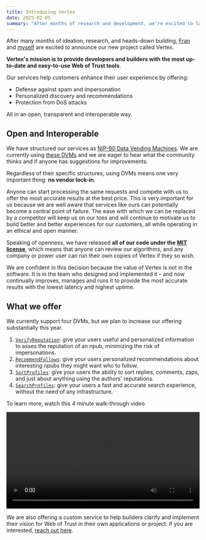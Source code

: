 ```yaml
---
title: Introducing Vertex
date: 2025-02-05
summary: "After months of research and development, we're excited to launch Vertex—delivering fast, high-signal, and easy-to-use Web of Trust for developers and builders..."
---
```


After many months of ideation, research, and heads-down building, [Fran](https://npub.world/npub1wf4pufsucer5va8g9p0rj5dnhvfeh6d8w0g6eayaep5dhps6rsgs43dgh9) and [myself](https://npub.world/npub176p7sup477k5738qhxx0hk2n0cty2k5je5uvalzvkvwmw4tltmeqw7vgup) are excited to announce our new project called Vertex.

**Vertex's mission is to provide developers and builders with the most up-to-date and easy-to-use Web of Trust tools**.

Our services help customers enhance their user experience by offering:
- Defense against spam and impersonation
- Personalized discovery and recommendations
- Protection from DoS attacks

All in an open, transparent and interoperable way.

## Open and Interoperable

We have structured our services as [NIP-90 Data Vending Machines](https://github.com/nostr-protocol/nips/blob/master/90.md). We are currently using [these DVMs](/docs/nips) and we are eager to hear what the community thinks and if anyone has suggestions for improvements.

Regardless of their specific structures, using DVMs means one very important thing: **no vendor lock-in**.

Anyone can start processing the same requests and compete with us to offer the most accurate results at the best price. This is very important for us because we are well aware that services like ours can potentially become a central point of failure. The ease with which we can be replaced by a competitor will keep us on our toes and will continue to motivate us to build better and better experiences for our customers, all while operating in an ethical and open manner.

Speaking of openness, we have released **all of our code under the [MIT license](https://spdx.org/licenses/MIT.html)**, which means that anyone can review our algorithms, and any company or power user can run their own copies of Vertex if they so wish.

We are confident in this decision because the value of Vertex is not in the software. It is in the team who designed and implemented it – and now continually improves, manages and runs it to provide the most accurate results with the lowest latency and highest uptime.

## What we offer

We currently support four DVMs, but we plan to increase our offering substantially this year.

1. [`VerifyReputation`](/docs/services/verify-reputation/): give your users useful and personalized information to asses the reputation of an npub, minimizing the risk of impersonations.
2. [`RecommendFollows`](/docs/services/recommend-follows/): give your users personalized recommendations about interesting npubs they might want who to follow.
3. [`SortProfiles`](/docs/services/sort-profiles/): give your users the ability to sort replies, comments, zaps, and just about anything using the authors' reputations.
4. [`SearchProfiles`](/docs/services/search-profiles/): give your users a fast and accurate search experience, without the need of any infrastructure.

To learn more, watch this 4 minute walk-through video.
<div class="hx-mt-5"></div>

<video width="100%" controls>
    <source src="https://cdn.satellite.earth/6efabff7da55ce848074351b2d640ca3bde4515060d9aba002461a4a4ddad8d8.mp4" type="video/mp4">
    <source src="https://cdn.satellite.earth/792705217ecb755435b708cc23615259f8d7923974e14ed9a586d3fa2c16c804.webm" type="video/webm">
    Your browser does not support the video tag.
</video>

We are also offering a custom service to help builders clarify and implement their vision for Web of Trust in their own applications or project. If you are interested, [reach out here](https://signal.me/#eu/O6mL1ozXhujHr-seJPkZzA4EKprDgr64AqoAOhu4U5TtKlRwutNJvbsCqXJvZb1-).